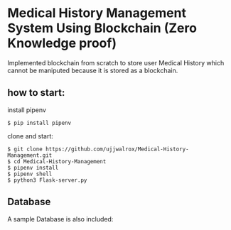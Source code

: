 # Medical History Management System Using Blockchain (Zero Knowledge proof)

Implemented blockchain from scratch to store user Medical History which cannot be maniputed
because it is stored as a blockchain.

## how to start:

install pipenv
```
$ pip install pipenv
```

clone and start:
```
$ git clone https://github.com/ujjwalrox/Medical-History-Management.git
$ cd Medical-History-Management
$ pipenv install
$ pipenv shell
$ python3 Flask-server.py
```

## Database

A sample Database is also included:




